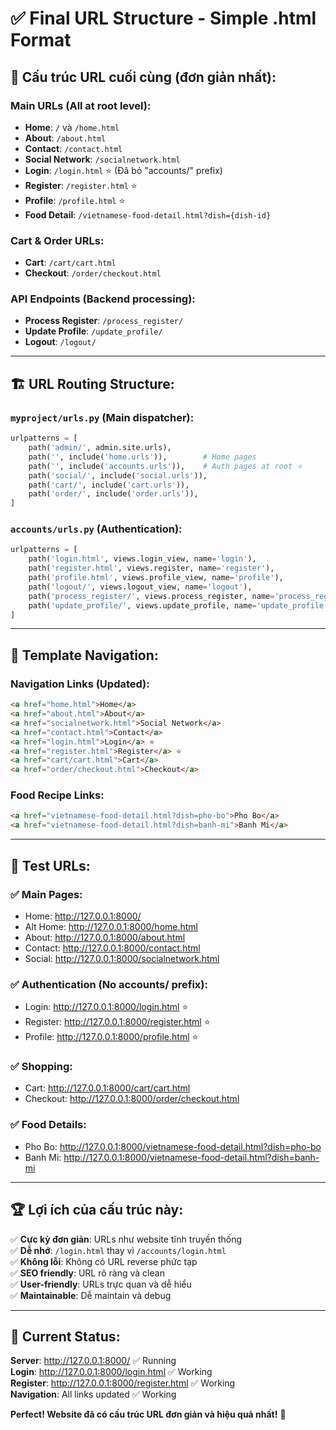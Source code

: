 # ✅ Final URL Structure - Simple .html Format

## 🎯 **Cấu trúc URL cuối cùng (đơn giản nhất):**

### **Main URLs** (All at root level):
- **Home**: `/` và `/home.html`
- **About**: `/about.html`
- **Contact**: `/contact.html`
- **Social Network**: `/socialnetwork.html`
- **Login**: `/login.html` ⭐ (Đã bỏ "accounts/" prefix)
- **Register**: `/register.html` ⭐
- **Profile**: `/profile.html` ⭐
- **Food Detail**: `/vietnamese-food-detail.html?dish={dish-id}`

### **Cart & Order URLs**:
- **Cart**: `/cart/cart.html`
- **Checkout**: `/order/checkout.html`

### **API Endpoints** (Backend processing):
- **Process Register**: `/process_register/`
- **Update Profile**: `/update_profile/`
- **Logout**: `/logout/`

---

## 🏗️ **URL Routing Structure:**

### `myproject/urls.py` (Main dispatcher):
```python
urlpatterns = [
    path('admin/', admin.site.urls),
    path('', include('home.urls')),        # Home pages
    path('', include('accounts.urls')),    # Auth pages at root ⭐
    path('social/', include('social.urls')),
    path('cart/', include('cart.urls')),
    path('order/', include('order.urls')),
]
```

### `accounts/urls.py` (Authentication):
```python
urlpatterns = [
    path('login.html', views.login_view, name='login'),
    path('register.html', views.register, name='register'),
    path('profile.html', views.profile_view, name='profile'),
    path('logout/', views.logout_view, name='logout'),
    path('process_register/', views.process_register, name='process_register'),
    path('update_profile/', views.update_profile, name='update_profile'),
]
```

---

## 🎨 **Template Navigation:**

### Navigation Links (Updated):
```html
<a href="home.html">Home</a>
<a href="about.html">About</a>
<a href="socialnetwork.html">Social Network</a>
<a href="contact.html">Contact</a>
<a href="login.html">Login</a> ⭐
<a href="register.html">Register</a> ⭐
<a href="cart/cart.html">Cart</a>
<a href="order/checkout.html">Checkout</a>
```

### Food Recipe Links:
```html
<a href="vietnamese-food-detail.html?dish=pho-bo">Pho Bo</a>
<a href="vietnamese-food-detail.html?dish=banh-mi">Banh Mi</a>
```

---

## 🚀 **Test URLs:**

### **✅ Main Pages:**
- Home: http://127.0.0.1:8000/
- Alt Home: http://127.0.0.1:8000/home.html
- About: http://127.0.0.1:8000/about.html
- Contact: http://127.0.0.1:8000/contact.html
- Social: http://127.0.0.1:8000/socialnetwork.html

### **✅ Authentication (No accounts/ prefix):**
- Login: http://127.0.0.1:8000/login.html ⭐
- Register: http://127.0.0.1:8000/register.html ⭐
- Profile: http://127.0.0.1:8000/profile.html ⭐

### **✅ Shopping:**
- Cart: http://127.0.0.1:8000/cart/cart.html
- Checkout: http://127.0.0.1:8000/order/checkout.html

### **✅ Food Details:**
- Pho Bo: http://127.0.0.1:8000/vietnamese-food-detail.html?dish=pho-bo
- Banh Mi: http://127.0.0.1:8000/vietnamese-food-detail.html?dish=banh-mi

---

## 🏆 **Lợi ích của cấu trúc này:**

✅ **Cực kỳ đơn giản**: URLs như website tĩnh truyền thống  
✅ **Dễ nhớ**: `/login.html` thay vì `/accounts/login.html`  
✅ **Không lỗi**: Không có URL reverse phức tạp  
✅ **SEO friendly**: URL rõ ràng và clean  
✅ **User-friendly**: URLs trực quan và dễ hiểu  
✅ **Maintainable**: Dễ maintain và debug  

---

## 🎯 **Current Status:**

**Server**: http://127.0.0.1:8000/ ✅ Running  
**Login**: http://127.0.0.1:8000/login.html ✅ Working  
**Register**: http://127.0.0.1:8000/register.html ✅ Working  
**Navigation**: All links updated ✅ Working  

**Perfect! Website đã có cấu trúc URL đơn giản và hiệu quả nhất!** 🎉
